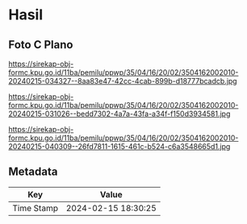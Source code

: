# Hasil

## Foto C Plano

https://sirekap-obj-formc.kpu.go.id/11ba/pemilu/ppwp/35/04/16/20/02/3504162002010-20240215-034327--8aa83e47-42cc-4cab-899b-d18777bcadcb.jpg

https://sirekap-obj-formc.kpu.go.id/11ba/pemilu/ppwp/35/04/16/20/02/3504162002010-20240215-031026--bedd7302-4a7a-43fa-a34f-f150d3934581.jpg

https://sirekap-obj-formc.kpu.go.id/11ba/pemilu/ppwp/35/04/16/20/02/3504162002010-20240215-040309--26fd7811-1615-461c-b524-c6a3548665d1.jpg


## Metadata

| Key        | Value               |
| ---------- | ------------------- |
| Time Stamp | 2024-02-15 18:30:25 |




